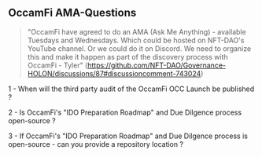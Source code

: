 ## OccamFi AMA-Questions

> "OccamFi have agreed to do an AMA (Ask Me Anything) - available Tuesdays and Wednesdays. Which could be hosted on NFT-DAO's YouTube channel. Or we could do it on Discord. We need to organize this and make it happen as part of the discovery process with OccamFi - Tyler" (https://github.com/NFT-DAO/Governance-HOLON/discussions/87#discussioncomment-743024)


1 - When will the third party audit of the OccamFi OCC Launch be published ?

2 - Is OccamFi's "IDO Preparation Roadmap" and Due Dilgence process open-source ? 

3 - If OccamFi's "IDO Preparation Roadmap" and Due Dilgence process is open-source - can you provide a repository location ?





